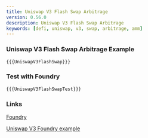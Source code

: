 ```yaml
---
title: Uniswap V3 Flash Swap Arbitrage
version: 0.56.0
description: Uniswap V3 Flash Swap Arbitrage
keywords: [defi, uniswap, v3, swap, arbitrage, amm]
---
```


### Uniswap V3 Flash Swap Arbitrage Example

```solidity
{{{UniswapV3FlashSwap}}}
```

### Test with Foundry

```solidity
{{{UniswapV3FlashSwapTest}}}
```

### Links

<a href="https://github.com/foundry-rs/foundry" target="__blank">Foundry</a>

<a href="https://github.com/t4sk/defi-notes" target="__blank">Uniswap V3 Foundry example</a>
